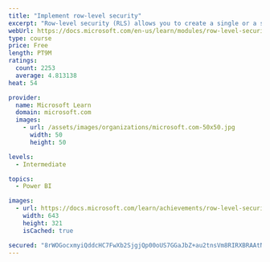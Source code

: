 ```yaml
---
title: "Implement row-level security"
excerpt: "Row-level security (RLS) allows you to create a single or a set of reports that targets data for a specific user. In this module, you will learn how to implement RLS by using either a static or dynamic method and how Microsoft Power BI simplifies testing RLS in Power BI Desktop and Power BI service."
webUrl: https://docs.microsoft.com/en-us/learn/modules/row-level-security-power-bi/
type: course
price: Free
length: PT9M
ratings:
  count: 2253
  average: 4.813138
heat: 54

provider:
  name: Microsoft Learn
  domain: microsoft.com
  images:
    - url: /assets/images/organizations/microsoft.com-50x50.jpg
      width: 50
      height: 50

levels:
  - Intermediate

topics:
  - Power BI

images:
  - url: https://docs.microsoft.com/learn/achievements/row-level-security-power-bi-social.png
    width: 643
    height: 321
    isCached: true

secured: "8rWOGocxmyiQddcHC7FwXb2SjgjQp00oUS7GGaJbZ+au2tnsVm8RIRXBRAAtN3PUH0yEGaXUdz1XRpYvk+kS+OmyfRaX0j8NaibvnN8lW5maNfcr6yMLk+vG0sQHf5gEDNpkhaQcrO6UzYP8j7wxcpQD2Kc7yBiuKJWBdU42ZHS8Loj4nK6+17bTJLJvnMEcrUcsLHlLcfrs11ZbuCynNarbjej+bzQMlUDkXsYLoV1/fFULksiEDCsCNyCTf3jpNFQEtH5zK1v6DiMrzrVR/ekVZM3QYoJa9HpcDoLE0q6nAG5+JnaaW8cp/rgKFHtqX6gnTl78mXGVHSRfSkS5lHSHtjb5b8Euk7y9H1W5laC6ZbA4wrNtB11PGK8fVRfWDpDl8Jrh6p4Ru3FVb/E9zFP4Ut+ezm6W+u64W4CUBck=;2zEleKBbvCofXTFwV6pPIA=="
---
```


